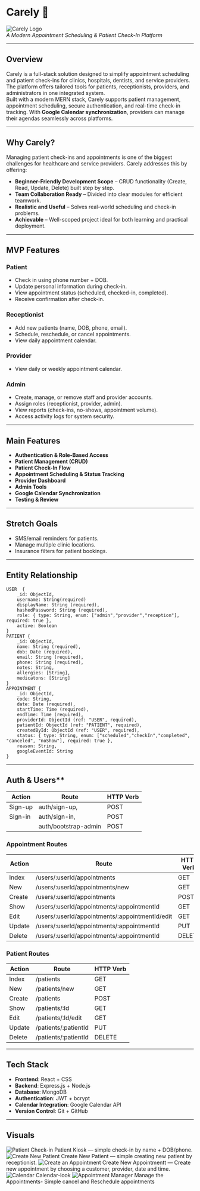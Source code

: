 # Carely 🏥

![Carely Logo](https://i.imgur.com/ko0MNnd.jpeg)  
_A Modern Appointment Scheduling & Patient Check-In Platform_

---

## Overview

Carely is a full-stack solution designed to simplify appointment scheduling and patient check-ins for clinics, hospitals, dentists, and service providers. The platform offers tailored tools for patients, receptionists, providers, and administrators in one integrated system.  
Built with a modern MERN stack, Carely supports patient management, appointment scheduling, secure authentication, and real-time check-in tracking. With **Google Calendar synchronization**, providers can manage their agendas seamlessly across platforms.

---

## Why Carely?

Managing patient check-ins and appointments is one of the biggest challenges for healthcare and service providers. Carely addresses this by offering:

- **Beginner-Friendly Development Scope** – CRUD functionality (Create, Read, Update, Delete) built step by step.
- **Team Collaboration Ready** – Divided into clear modules for efficient teamwork.
- **Realistic and Useful** – Solves real-world scheduling and check-in problems.
- **Achievable** – Well-scoped project ideal for both learning and practical deployment.

---

## MVP Features

### Patient

- Check in using phone number + DOB.
- Update personal information during check-in.
- View appointment status (scheduled, checked-in, completed).
- Receive confirmation after check-in.

### Receptionist

- Add new patients (name, DOB, phone, email).
- Schedule, reschedule, or cancel appointments.
- View daily appointment calendar.

### Provider

- View daily or weekly appointment calendar.

### Admin

- Create, manage, or remove staff and provider accounts.
- Assign roles (receptionist, provider, admin).
- View reports (check-ins, no-shows, appointment volume).
- Access activity logs for system security.

---

## Main Features

- **Authentication & Role-Based Access**
- **Patient Management (CRUD)**
- **Patient Check-In Flow**
- **Appointment Scheduling & Status Tracking**
- **Provider Dashboard**
- **Admin Tools**
- **Google Calendar Synchronization**
- **Testing & Review**

---

## Stretch Goals

- SMS/email reminders for patients.
- Manage multiple clinic locations.
- Insurance filters for patient bookings.

---

## Entity Relationship

```
USER  {
    _id: ObjectId,
    username: String(required)
    displayName: String (required),
    hashedPassword: String (required),
    role: { type: String, enum: ["admin","provider","reception"], required: true },
    active: Boolean
}
PATIENT {
    _id: ObjectId,
    name: String (required),
    dob: Date (required),
    email: String (required),
    phone: String (required),
    notes: String,
    allergies: [String],
    medicatons: [String]
}
APPOINTMENT {
    _id: ObjectId,
    code: String,
    date: Date (required),
    startTime: Time (required),
    endTime: Time (required),
    providerId: ObjectId (ref: "USER", required),
    patientId: ObjectId (ref: "PATIENT", required),
    createdById: ObjectId (ref: "USER", required),
    status: { type: String, enum: ["scheduled","checkIn","completed", "canceled", "noShow"], required: true },
    reason: String,
    googleEventId: String
}
```

---

## Auth & Users\*\*

| Action  | Route                | HTTP Verb |
| ------- | -------------------- | --------- |
| Sign-up | auth/sign-up,        | POST      |
| Sign-in | auth/sign-in,        | POST      |
|         | auth/bootstrap-admin | POST      |

### Appointment Routes

| Action | Route                                           | HTTP Verb |
| ------ | ----------------------------------------------- | --------- |
| Index  | /users/:userId/appointments                     | GET       |
| New    | /users/:userId/appointments/new                 | GET       |
| Create | /users/:userId/appointments                     | POST      |
| Show   | /users/:userId/appointments/:appointmentId      | GET       |
| Edit   | /users/:userId/appointments/:appointmentId/edit | GET       |
| Update | /users/:userId/appointments/:appointmentId      | PUT       |
| Delete | /users/:userId/appointments/:appointmentId      | DELETE    |

### Patient Routes

| Action | Route                | HTTP Verb |
| ------ | -------------------- | --------- |
| Index  | /patients            | GET       |
| New    | /patients/new        | GET       |
| Create | /patients            | POST      |
| Show   | /patients/:Id        | GET       |
| Edit   | /patients/:Id/edit   | GET       |
| Update | /patients/:patientId | PUT       |
| Delete | /patients/:patientId | DELETE    |

---

## Tech Stack

- **Frontend**: React + CSS
- **Backend**: Express.js + Node.js
- **Database**: MongoDB
- **Authentication**: JWT + bcrypt
- **Calendar Integration**: Google Calendar API
- **Version Control**: Git + GitHub

---

## Visuals

![Patient Check-in](patient-checkin.png)
Patient Kiosk — simple check-in by name + DOB/phone.
![Create New Patient](create-new-patient.png)
Create New Patient — simple creating new patient by receptionist.
![Create an Appointment](make-an-appointment.png)
Create New Appointmentt — Create new appointment by choosing a customer, provider, date and time.
![Calendar](calendare.png)
Calendar-look
![Appointment Manager](appointment-manager.png)
Manage the Appointments- Simple cancel and Reschedule appointments
